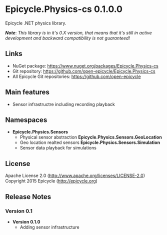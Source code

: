 # Epicycle.Physics-cs 0.1.0.0
Epicycle .NET physics library.

***Note***: *This library is in it's 0.X version, that means that it's still in active development and backward compatibility is not guaranteed!*

## Links
* NuGet package: https://www.nuget.org/packages/Epicycle.Physics-cs
* Git repository: https://github.com/open-epicycle/Epicycle.Physics-cs
* All Epicycle Git repositories: https://github.com/open-epicycle

## Main features
* Sensor infrastructre including recording playback

## Namespaces
* **Epicycle.Physics.Sensors**
  * Physical sensor abstraction
  **Epicycle.Physics.Sensors.GeoLocation**
  * Geo location realted sensors
  **Epicycle.Physics.Sensors.Simulation**
  * Sensor data playback for simulations

## License
Apache License 2.0 (http://www.apache.org/licenses/LICENSE-2.0)
Copyright 2015 Epicycle (http://epicycle.org)

## Release Notes
### Version 0.1 

* **Version 0.1.0**
  * Adding sensor infrastructure
